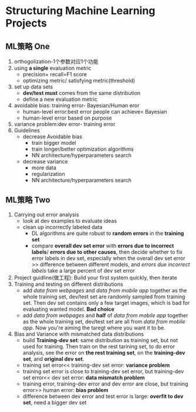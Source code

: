 # Structuring Machine Learning Projects
## ML策略 One
1. orthogolization-1个参数对应1个功能
2. using **a single** evaluation metric
   * precision+ recall=F1 score
   * optimizing metric/ satisfying metric(threshold)
3. set up data sets
   * **dev/test must** comes from the same distribution
   * define a new evaluation metric
4. avoidable bias: training error- Bayesian/Human eror
   * human-level error:best error people can achieve< Bayesian
   * human-level error based on purpose
5. variance problem:dev error- training error
6. Guidelines
   * decrease Avoidable bias
      * train bigger model
      * train longer/better optimization algorithms
      * NN architecture/hyperparameters search
   * decrease variance
      * more data
      * regularization
      * NN architecture/hyperparameters search
## ML策略 Two
1. Carrying out error analysis
   * look at dev examples to evaluate ideas 
   * clean up incorrectly labeled data
      * DL algorithms are quite robust to **random errors** in the **training set**
      * compare **overall dev set error** with **errors due to incorrect labels**/ **errors due to other causes**, then decide whether to fix error labels in dev set, especially when the overall dev set error >> difference between different models, and *errors due incorrect labels* take a large percent of dev set error 
2. Project guidline(做工程): Build your first system quickly, then iterate
3. Training and testing on different distributions
   * add *data from webpages* and *data from mobile app* together as the whole training set, dev/test set are randomly sampled from training set. Then dev set contains only a few target images, which is bad for evaluating wanted model. **Bad choice**
   * add *data from webpages* and **half** of *data from mobile app* together as the whole training set, dev/test set are all from *data from mobile app*. Now you're aiming the taregt where you want it to be.
4. Bias and Variance with mismatched data distributions
   * build **Training-dev set**: same distribution as training set, but not used for training. Then train on the rest tarining set, to do error analysis, see the error on **the rest training set**, on the **training-dev set**, and **original dev set**.
   * training set error<< training-dev set error: **variance problem**
   * training set error is close to training-dev set error, but training-dev set error<< dev set error: **data mismatch problem**
   * training error, training-dev error and dev error are close, but training error>> human error: **bias problem**
   * difference between dev error and test error is large: **overfit to dev set**, need a bigger dev set
